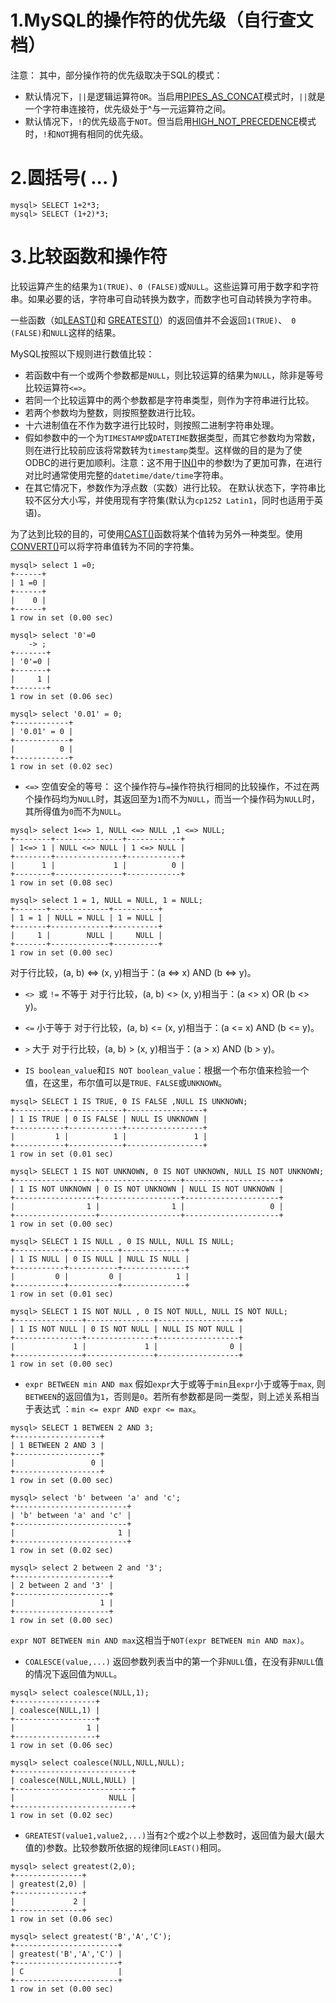 # 1.MySQL的操作符的优先级（自行查文档）
注意：
其中，部分操作符的优先级取决于SQL的模式：

- 默认情况下，`||`是逻辑运算符`OR`。当启用[PIPES_AS_CONCAT](https://dev.mysql.com/doc/refman/5.7/en/sql-mode.html#sqlmode_pipes_as_concat)模式时，`||`就是一个字符串连接符，优先级处于^与一元运算符之间。
- 默认情况下，`!`的优先级高于`NOT`。但当启用[HIGH_NOT_PRECEDENCE](https://dev.mysql.com/doc/refman/5.7/en/sql-mode.html#sqlmode_high_not_precedence)模式时，`!`和`NOT`拥有相同的优先级。

# 2.圆括号( ... )
```
mysql> SELECT 1+2*3;
mysql> SELECT (1+2)*3;
```

# 3.比较函数和操作符

比较运算产生的结果为`1(TRUE)`、`0 (FALSE)`或`NULL`。这些运算可用于数字和字符串。如果必要的话，字符串可自动转换为数字，而数字也可自动转换为字符串。

一些函数（如[LEAST()](https://dev.mysql.com/doc/refman/5.7/en/comparison-operators.html#function_least)和 [GREATEST()](https://dev.mysql.com/doc/refman/5.7/en/comparison-operators.html#function_greatest)）的返回值并不会返回`1(TRUE)`、` 0 (FALSE)`和`NULL`这样的结果。

MySQL按照以下规则进行数值比较：

- 若函数中有一个或两个参数都是`NULL`，则比较运算的结果为`NULL`，除非是等号比较运算符`<=>`。
- 若同一个比较运算中的两个参数都是字符串类型，则作为字符串进行比较。
- 若两个参数均为整数，则按照整数进行比较。
- 十六进制值在不作为数字进行比较时，则按照二进制字符串处理。
- 假如参数中的一个为`TIMESTAMP`或`DATETIME`数据类型，而其它参数均为常数，则在进行比较前应该将常数转为`timestamp`类型。这样做的目的是为了使ODBC的进行更加顺利。注意：这不用于[IN()](https://dev.mysql.com/doc/refman/5.7/en/comparison-operators.html#function_in)中的参数!为了更加可靠，在进行对比时通常使用完整的`datetime/date/time`字符串。
- 在其它情况下，参数作为浮点数（实数）进行比较。
在默认状态下，字符串比较不区分大小写，并使用现有字符集(默认为`cp1252 Latin1`，同时也适用于英语)。

为了达到比较的目的，可使用[CAST()](https://dev.mysql.com/doc/refman/5.7/en/comparison-operators.html#function_in)函数将某个值转为另外一种类型。使用[CONVERT()](https://dev.mysql.com/doc/refman/5.7/en/cast-functions.html#function_convert)可以将字符串值转为不同的字符集。
```
mysql> select 1 =0;
+------+
| 1 =0 |
+------+
|    0 |
+------+
1 row in set (0.00 sec)

mysql> select '0'=0
    -> ;
+-------+
| '0'=0 |
+-------+
|     1 |
+-------+
1 row in set (0.06 sec)

mysql> select '0.01' = 0;
+------------+
| '0.01' = 0 |
+------------+
|          0 |
+------------+
1 row in set (0.02 sec)
```
- `<=>` 空值安全的等号：
这个操作符与`=`操作符执行相同的比较操作，不过在两个操作码均为`NULL`时，其返回至为`1`而不为`NULL`，而当一个操作码为`NULL`时，其所得值为`0`而不为`NULL`。
```
mysql> select 1<=> 1, NULL <=> NULL ,1 <=> NULL;
+--------+---------------+------------+
| 1<=> 1 | NULL <=> NULL | 1 <=> NULL |
+--------+---------------+------------+
|      1 |             1 |          0 |
+--------+---------------+------------+
1 row in set (0.08 sec)

mysql> select 1 = 1, NULL = NULL, 1 = NULL;
+-------+-------------+----------+
| 1 = 1 | NULL = NULL | 1 = NULL |
+-------+-------------+----------+
|     1 |        NULL |     NULL |
+-------+-------------+----------+
1 row in set (0.00 sec)
```
对于行比较，(a, b) <=> (x, y)相当于：(a <=> x) AND (b <=> y)。
- `<> `或 `!=` 不等于
对于行比较，(a, b) <> (x, y)相当于：(a <> x) OR (b <> y)。

- `<=` 小于等于
对于行比较，(a, b) <= (x, y)相当于：(a <= x) AND (b <= y)。

- `>` 大于
对于行比较，(a, b) > (x, y)相当于：(a > x) AND (b > y)。

- `IS boolean_value`和`IS NOT boolean_value`：根据一个布尔值来检验一个值，在这里，布尔值可以是`TRUE、FALSE`或`UNKNOWN`。
```
mysql> SELECT 1 IS TRUE, 0 IS FALSE ,NULL IS UNKNOWN;
+-----------+------------+-----------------+
| 1 IS TRUE | 0 IS FALSE | NULL IS UNKNOWN |
+-----------+------------+-----------------+
|         1 |          1 |               1 |
+-----------+------------+-----------------+
1 row in set (0.01 sec)

mysql> SELECT 1 IS NOT UNKNOWN, 0 IS NOT UNKNOWN, NULL IS NOT UNKNOWN;
+------------------+------------------+---------------------+
| 1 IS NOT UNKNOWN | 0 IS NOT UNKNOWN | NULL IS NOT UNKNOWN |
+------------------+------------------+---------------------+
|                1 |                1 |                   0 |
+------------------+------------------+---------------------+
1 row in set (0.00 sec)

mysql> SELECT 1 IS NULL , 0 IS NULL, NULL IS NULL;
+-----------+-----------+--------------+
| 1 IS NULL | 0 IS NULL | NULL IS NULL |
+-----------+-----------+--------------+
|         0 |         0 |            1 |
+-----------+-----------+--------------+
1 row in set (0.01 sec)

mysql> SELECT 1 IS NOT NULL , 0 IS NOT NULL, NULL IS NOT NULL;
+---------------+---------------+------------------+
| 1 IS NOT NULL | 0 IS NOT NULL | NULL IS NOT NULL |
+---------------+---------------+------------------+
|             1 |             1 |                0 |
+---------------+---------------+------------------+
1 row in set (0.00 sec)

```
- `expr BETWEEN min AND max` 假如`expr`大于或等于`min`且`expr`小于或等于`max`, 则`BETWEEN`的返回值为`1`，否则是`0`。若所有参数都是同一类型，则上述关系相当于表达式 ：`min <= expr AND expr <= max`。
```
mysql> SELECT 1 BETWEEN 2 AND 3;
+-------------------+
| 1 BETWEEN 2 AND 3 |
+-------------------+
|                 0 |
+-------------------+
1 row in set (0.00 sec)

mysql> select 'b' between 'a' and 'c';
+-------------------------+
| 'b' between 'a' and 'c' |
+-------------------------+
|                       1 |
+-------------------------+
1 row in set (0.02 sec)

mysql> select 2 between 2 and '3';
+---------------------+
| 2 between 2 and '3' |
+---------------------+
|                   1 |
+---------------------+
1 row in set (0.00 sec)

```
`expr NOT BETWEEN min AND max`这相当于`NOT(expr BETWEEN min AND max)`。

- `COALESCE(value,...)` 返回参数列表当中的第一个非`NULL`值，在没有非`NULL`值的情况下返回值为`NULL`。
```
mysql> select coalesce(NULL,1);
+------------------+
| coalesce(NULL,1) |
+------------------+
|                1 |
+------------------+
1 row in set (0.06 sec)

mysql> select coalesce(NULL,NULL,NULL);
+--------------------------+
| coalesce(NULL,NULL,NULL) |
+--------------------------+
|                     NULL |
+--------------------------+
1 row in set (0.02 sec)

```
- `GREATEST(value1,value2,...)`当有`2`个或`2`个以上参数时，返回值为最大(最大值的)参数。比较参数所依据的规律同`LEAST()`相同。

```
mysql> select greatest(2,0);
+---------------+
| greatest(2,0) |
+---------------+
|             2 |
+---------------+
1 row in set (0.06 sec)

mysql> select greatest('B','A','C');
+-----------------------+
| greatest('B','A','C') |
+-----------------------+
| C                     |
+-----------------------+
1 row in set (0.00 sec)
```
